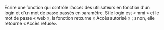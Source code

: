 Écrire une fonction qui contrôle l’accès des utilisateurs en fonction d'un login et d'un mot de passe passés en paramètre. Si le login est « mmi » et le mot de passe « web », la fonction retourne « Accès autorisé » ; sinon, elle retourne « Accès refusé».
